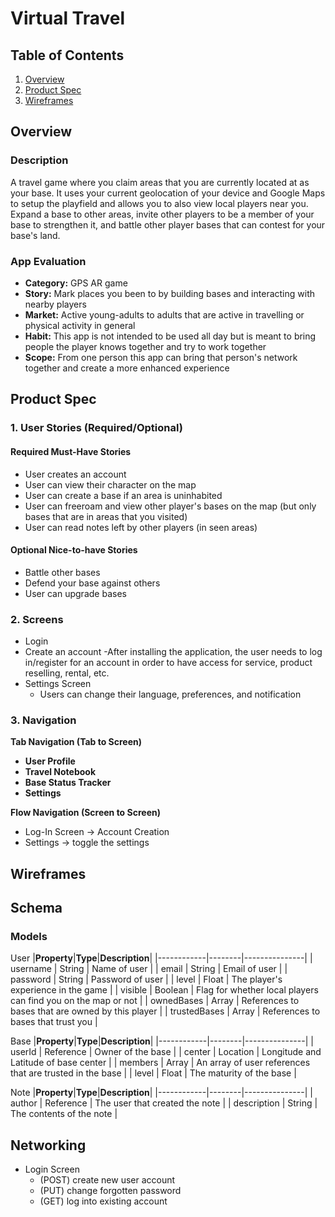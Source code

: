 # **Virtual Travel**
## **Table of Contents**
1. [Overview](#overview)
2. [Product Spec](#product-spec)
3. [Wireframes](#wireframes)
## Overview
### **Description**
A travel game where you claim areas that you are currently located at as your base. It uses your current geolocation of your device and Google Maps to setup the playfield and allows you to also view local players near you. Expand a base to other areas, invite other players to be a member of your base to strengthen it, and battle other player bases that can contest for your base's land.

### **App Evaluation**
- **Category:** GPS AR game
- **Story:** Mark places you been to by building bases and interacting with nearby players
- **Market:** Active young-adults to adults that are active in travelling or physical activity in general
- **Habit:** This app is not intended to be used all day but is meant to bring people the player knows together and try to work together
- **Scope:** From one person this app can bring that person's network together and create a more enhanced experience

## **Product Spec**

### 1.	User Stories (Required/Optional)
#### **Required Must-Have Stories**
- User creates an account
- User can view their character on the map
- User can create a base if an area is uninhabited
- User can freeroam and view other player's bases on the map (but only bases that are in areas that you visited)
- User can read notes left by other players (in seen areas)

#### **Optional Nice-to-have Stories**
- Battle other bases
- Defend your base against others
- User can upgrade bases

### 2.	Screens 
- Login
- Create an account
	-After installing the application, the user needs to log in/register for an account in order to have access for service, product reselling, rental, etc.
- Settings Screen 
	- Users can change their language, preferences, and notification 

### **3.	Navigation**
**Tab Navigation (Tab to Screen)**
- **User Profile**
- **Travel Notebook**
- **Base Status Tracker**
- **Settings**

**Flow Navigation (Screen to Screen)**
- Log-In Screen -> Account Creation
- Settings -> toggle the settings

## Wireframes

## Schema

### **Models**
User
|**Property**|**Type**|**Description**|
|------------|--------|---------------|
| username | String | Name of user |
| email  | String | Email of user |
| password | String | Password of user |
| level | Float | The player's experience in the game |
| visible | Boolean | Flag for whether local players can find you on the map or not |
| ownedBases | Array | References to bases that are owned by this player |
| trustedBases | Array | References to bases that trust you |

Base
|**Property**|**Type**|**Description**|
|------------|--------|---------------|
| userId | Reference | Owner of the base |
| center | Location | Longitude and Latitude of base center |
| members | Array | An array of user references that are trusted in the base |
| level | Float | The maturity of the base |

Note
|**Property**|**Type**|**Description**|
|------------|--------|---------------|
| author | Reference | The user that created the note |
| description | String | The contents of the note |

## **Networking**
- Login Screen
	- (POST) create new user account
	- (PUT) change forgotten password
	- (GET) log into existing account
